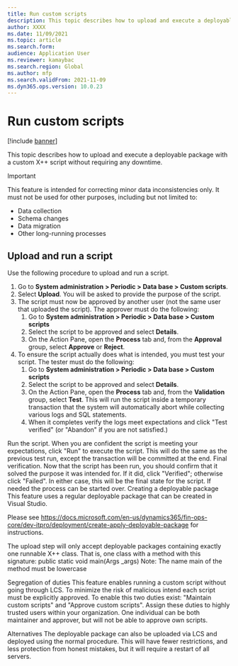 ```yaml
---
title: Run custom scripts
description: This topic describes how to upload and execute a deployable package with a custom X++ script without requiring any downtime.
author: XXXX
ms.date: 11/09/2021
ms.topic: article
ms.search.form:
audience: Application User
ms.reviewer: kamaybac
ms.search.region: Global
ms.author: mfp
ms.search.validFrom: 2021-11-09
ms.dyn365.ops.version: 10.0.23
---
```


# Run custom scripts

[!include [banner](../includes/banner.md)]

This topic describes how to upload and execute a deployable package with a custom X++ script without requiring any downtime.

> [!IMPORTANT]
> This feature is intended for correcting minor data inconsistencies only. It must not be used for other purposes, including but not limited to:
> 
> - Data collection
> - Schema changes
> - Data migration
> - Other long-running processes

## Upload and run a script

Use the following procedure to upload and run a script.

1. Go to **System administration \> Periodic \> Data base \> Custom scripts**. <!-- KFM: I don't see this. FM needed? Version required? "Data base" is usually one word.-->
1. Select **Upload**. You will be asked to provide the purpose of the script.
1. The script must now be approved by another user (not the same user that uploaded the script). The approver must do the following:
    1. Go to **System administration \> Periodic \> Data base \> Custom scripts**
    1. Select the script to be approved and select **Details**.
    1. On the Action Pane, open the **Process** tab and, from the **Approval** group, select **Approve** or **Reject**.
1. To ensure the script actually does what is intended, you must test your script. The tester must do the following:
    1. Go to **System administration \> Periodic \> Data base \> Custom scripts**
    1. Select the script to be approved and select **Details**.
    1. On the Action Pane, open the **Process** tab and, from the **Validation** group, select **Test**. This will run the script inside a temporary transaction that the system will automatically abort while collecting various logs and SQL statements.
    1.  When it completes verify the logs meet expectations and click "Test verified" (or "Abandon" if you are not satisfied.)  <!-- KFM: Explain how to check the log.-->


Run the script.
When you are confident the script is meeting your expectations, click "Run" to execute the script. This will do the same as the previous test run, except the transaction will be committed at the end.
Final verification.
Now that the script has been run, you should confirm that it solved the purpose it was intended for. If it did, click "Verified"; otherwise click "Failed". In either case, this will be the final state for the script. If needed the process can be started over.
Creating a deployable package
This feature uses a regular deployable package that can be created in Visual Studio.

Please see https://docs.microsoft.com/en-us/dynamics365/fin-ops-core/dev-itpro/deployment/create-apply-deployable-package  for instructions.

The upload step will only accept deployable packages containing exactly one runnable X++ class. That is, one class with a method with this signature:
public static void main(Args _args)
Note: The name main of the method must be lowercase

Segregation of duties
This feature enables running a custom script without going through LCS. To minimize the risk of malicious intend each script must be explicitly approved. To enable this two duties exist: "Maintain custom scripts" and "Approve custom scripts". Assign these duties to highly trusted users within your organization. One individual can be both maintainer and approver, but will not be able to approve own scripts.

Alternatives
The deployable package can also be uploaded via LCS and deployed using the normal procedure. This will have fewer restrictions, and less protection from honest mistakes, but it will require a restart of all servers.


